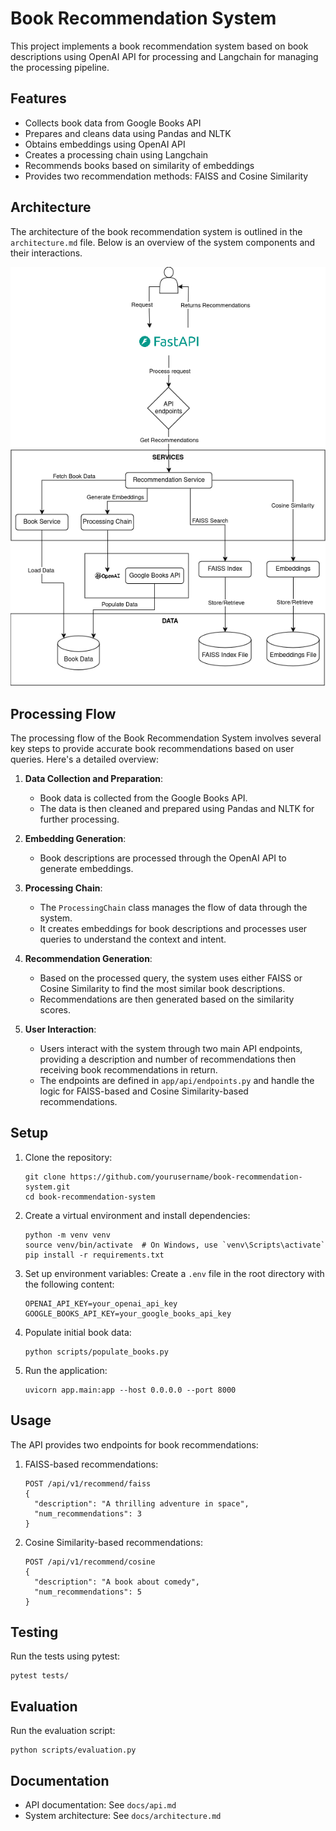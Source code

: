# Book Recommendation System

This project implements a book recommendation system based on book descriptions using OpenAI API for processing and Langchain for managing the processing pipeline.

## Features

- Collects book data from Google Books API
- Prepares and cleans data using Pandas and NLTK
- Obtains embeddings using OpenAI API
- Creates a processing chain using Langchain
- Recommends books based on similarity of embeddings
- Provides two recommendation methods: FAISS and Cosine Similarity

## Architecture

The architecture of the book recommendation system is outlined in the `architecture.md` file. Below is an overview of the system components and their interactions.

![Architecture Diagram](architecture.png)

## Processing Flow

The processing flow of the Book Recommendation System involves several key steps to provide accurate book recommendations based on user queries. Here's a detailed overview:

1. **Data Collection and Preparation**:
   - Book data is collected from the Google Books API.
   - The data is then cleaned and prepared using Pandas and NLTK for further processing.

2. **Embedding Generation**:
   - Book descriptions are processed through the OpenAI API to generate embeddings.

3. **Processing Chain**:
   - The `ProcessingChain` class manages the flow of data through the system.
   - It creates embeddings for book descriptions and processes user queries to understand the context and intent.

4. **Recommendation Generation**:
   - Based on the processed query, the system uses either FAISS or Cosine Similarity to find the most similar book descriptions.
   - Recommendations are then generated based on the similarity scores.

5. **User Interaction**:
   - Users interact with the system through two main API endpoints, providing a description and number of recommendations then receiving book recommendations in return.
   - The endpoints are defined in `app/api/endpoints.py` and handle the logic for FAISS-based and Cosine Similarity-based recommendations.

## Setup

1. Clone the repository:
   ```
   git clone https://github.com/yourusername/book-recommendation-system.git
   cd book-recommendation-system
   ```

2. Create a virtual environment and install dependencies:
   ```
   python -m venv venv
   source venv/bin/activate  # On Windows, use `venv\Scripts\activate`
   pip install -r requirements.txt
   ```

3. Set up environment variables:
   Create a `.env` file in the root directory with the following content:
   ```
   OPENAI_API_KEY=your_openai_api_key
   GOOGLE_BOOKS_API_KEY=your_google_books_api_key
   ```

4. Populate initial book data:
   ```
   python scripts/populate_books.py
   ```

5. Run the application:
   ```
   uvicorn app.main:app --host 0.0.0.0 --port 8000
   ```

## Usage

The API provides two endpoints for book recommendations:

1. FAISS-based recommendations:
   ```
   POST /api/v1/recommend/faiss
   {
     "description": "A thrilling adventure in space",
     "num_recommendations": 3
   }
   ```

2. Cosine Similarity-based recommendations:
   ```
   POST /api/v1/recommend/cosine
   {
     "description": "A book about comedy",
     "num_recommendations": 5
   }
   ```

## Testing

Run the tests using pytest:
```
pytest tests/
```

## Evaluation

Run the evaluation script:
```
python scripts/evaluation.py
```

## Documentation

- API documentation: See `docs/api.md`
- System architecture: See `docs/architecture.md`

